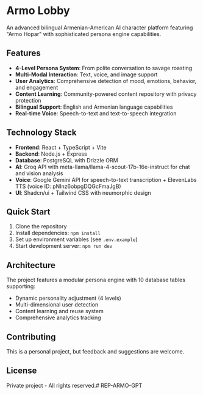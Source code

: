 # Armo Lobby

An advanced bilingual Armenian-American AI character platform featuring "Armo Hopar" with sophisticated persona engine capabilities.

## Features

- **4-Level Persona System**: From polite conversation to savage roasting
- **Multi-Modal Interaction**: Text, voice, and image support
- **User Analytics**: Comprehensive detection of mood, emotions, behavior, and engagement
- **Content Learning**: Community-powered content repository with privacy protection
- **Bilingual Support**: English and Armenian language capabilities
- **Real-time Voice**: Speech-to-text and text-to-speech integration

## Technology Stack

- **Frontend**: React + TypeScript + Vite
- **Backend**: Node.js + Express
- **Database**: PostgreSQL with Drizzle ORM
- **AI**: Groq API with meta-llama/llama-4-scout-17b-16e-instruct for chat and vision analysis
- **Voice**: Google Gemini API for speech-to-text transcription + ElevenLabs TTS (voice ID: pNInz6obpgDQGcFmaJgB)
- **UI**: Shadcn/ui + Tailwind CSS with neumorphic design

## Quick Start

1. Clone the repository
2. Install dependencies: `npm install`
3. Set up environment variables (see `.env.example`)
4. Start development server: `npm run dev`

## Architecture

The project features a modular persona engine with 10 database tables supporting:
- Dynamic personality adjustment (4 levels)
- Multi-dimensional user detection
- Content learning and reuse system
- Comprehensive analytics tracking

## Contributing

This is a personal project, but feedback and suggestions are welcome.

## License

Private project - All rights reserved.# REP-ARMO-GPT
